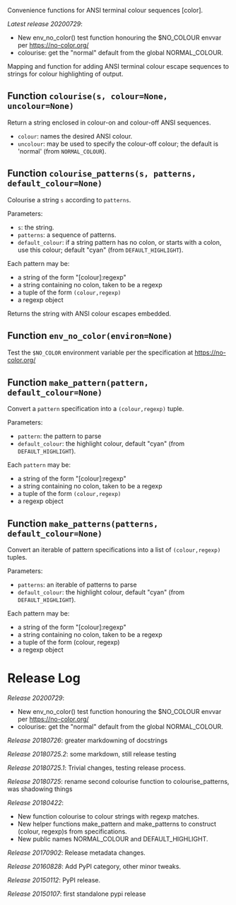 Convenience functions for ANSI terminal colour sequences [color].

*Latest release 20200729*:
* New env_no_color() test function honouring the $NO_COLOUR envvar per https://no-color.org/
* colourise: get the "normal" default from the global NORMAL_COLOUR.

Mapping and function for adding ANSI terminal colour escape sequences
to strings for colour highlighting of output.

## Function `colourise(s, colour=None, uncolour=None)`

Return a string enclosed in colour-on and colour-off ANSI sequences.

* `colour`: names the desired ANSI colour.
* `uncolour`: may be used to specify the colour-off colour;
  the default is 'normal' (from `NORMAL_COLOUR`).

## Function `colourise_patterns(s, patterns, default_colour=None)`

Colourise a string `s` according to `patterns`.

Parameters:
* `s`: the string.
* `patterns`: a sequence of patterns.
* `default_colour`: if a string pattern has no colon, or starts
  with a colon, use this colour;
  default "cyan" (from `DEFAULT_HIGHLIGHT`).

Each pattern may be:
* a string of the form "[colour]:regexp"
* a string containing no colon, taken to be a regexp
* a tuple of the form `(colour,regexp)`
* a regexp object

Returns the string with ANSI colour escapes embedded.

## Function `env_no_color(environ=None)`

Test the `$NO_COLOR` environment variable per the specification at
https://no-color.org/

## Function `make_pattern(pattern, default_colour=None)`

Convert a `pattern` specification into a `(colour,regexp)` tuple.

Parameters:
* `pattern`: the pattern to parse
* `default_colour`: the highlight colour,
  default "cyan" (from `DEFAULT_HIGHLIGHT`).

Each `pattern` may be:
* a string of the form "[colour]:regexp"
* a string containing no colon, taken to be a regexp
* a tuple of the form `(colour,regexp)`
* a regexp object

## Function `make_patterns(patterns, default_colour=None)`

Convert an iterable of pattern specifications into a list of
`(colour,regexp)` tuples.

Parameters:
* `patterns`: an iterable of patterns to parse
* `default_colour`: the highlight colour,
  default "cyan" (from `DEFAULT_HIGHLIGHT`).

Each pattern may be:
* a string of the form "[colour]:regexp"
* a string containing no colon, taken to be a regexp
* a tuple of the form (colour, regexp)
* a regexp object

# Release Log



*Release 20200729*:
* New env_no_color() test function honouring the $NO_COLOUR envvar per https://no-color.org/
* colourise: get the "normal" default from the global NORMAL_COLOUR.

*Release 20180726*:
greater markdowning of docstrings

*Release 20180725.2*:
some markdown, still release testing

*Release 20180725.1*:
Trivial changes, testing release process.

*Release 20180725*:
rename second colourise function to colourise_patterns, was shadowing things

*Release 20180422*:
* New function colourise to colour strings with regexp matches.
* New helper functions make_pattern and make_patterns to construct (colour, regexp)s from specifications.
* New public names NORMAL_COLOUR and DEFAULT_HIGHLIGHT.

*Release 20170902*:
Release metadata changes.

*Release 20160828*:
Add PyPI category, other minor tweaks.

*Release 20150112*:
PyPI release.

*Release 20150107*:
first standalone pypi release
